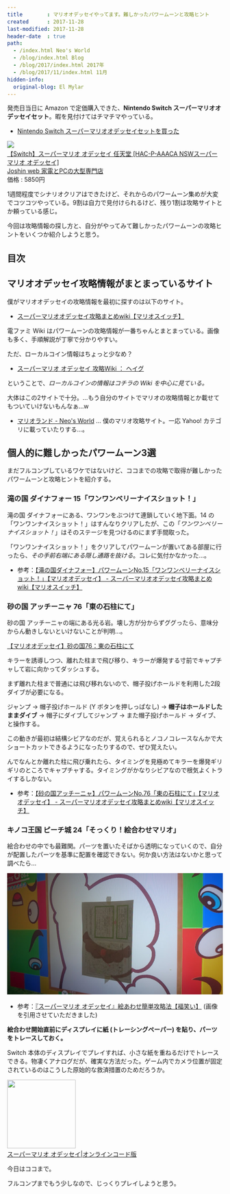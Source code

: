 ```yaml
---
title        : マリオオデッセイやってます。難しかったパワームーンと攻略ヒント
created      : 2017-11-28
last-modified: 2017-11-28
header-date  : true
path:
  - /index.html Neo's World
  - /blog/index.html Blog
  - /blog/2017/index.html 2017年
  - /blog/2017/11/index.html 11月
hidden-info:
  original-blog: El Mylar
---
```


発売日当日に Amazon で定価購入できた、**Nintendo Switch スーパーマリオオデッセイセット**。暇を見付けてはチマチマやっている。

- [Nintendo Switch スーパーマリオオデッセイセットを買った](/blog/2017/10/30-01.html)

<div class="ad-rakuten">
  <div class="ad-rakuten-image">
    <a href="https://hb.afl.rakuten.co.jp/hgc/g00pukw2.waxycf8e.g00pukw2.waxyd3c6/?pc=https%3A%2F%2Fitem.rakuten.co.jp%2Fjism%2F4902370537789-54-40560-n%2F&amp;m=http%3A%2F%2Fm.rakuten.co.jp%2Fjism%2Fi%2F12699000%2F">
      <img src="https://thumbnail.image.rakuten.co.jp/@0_mall/jism/cabinet/0693/4902370537789.jpg?_ex=128x128">
    </a>
  </div>
  <div class="ad-rakuten-info">
    <div class="ad-rakuten-title">
      <a href="https://hb.afl.rakuten.co.jp/hgc/g00pukw2.waxycf8e.g00pukw2.waxyd3c6/?pc=https%3A%2F%2Fitem.rakuten.co.jp%2Fjism%2F4902370537789-54-40560-n%2F&amp;m=http%3A%2F%2Fm.rakuten.co.jp%2Fjism%2Fi%2F12699000%2F">【Switch】スーパーマリオ オデッセイ 任天堂 [HAC-P-AAACA NSWスーパーマリオ オデッセイ]</a>
    </div>
    <div class="ad-rakuten-shop">
      <a href="https://hb.afl.rakuten.co.jp/hgc/g00pukw2.waxycf8e.g00pukw2.waxyd3c6/?pc=https%3A%2F%2Fwww.rakuten.co.jp%2Fjism%2F&amp;m=http%3A%2F%2Fm.rakuten.co.jp%2Fjism%2F">Joshin web 家電とPCの大型専門店</a>
    </div>
    <div class="ad-rakuten-price">価格 : 5850円</div>
  </div>
</div>

1週間程度でシナリオクリアはできたけど、それからのパワームーン集めが大変でコツコツやっている。9割は自力で見付けられるけど、残り1割は攻略サイトとか頼っている感じ。

今回は攻略情報の探し方と、自分がやってみて難しかったパワームーンの攻略ヒントをいくつか紹介しようと思う。

## 目次

## マリオオデッセイ攻略情報がまとまっているサイト

僕がマリオオデッセイの攻略情報を最初に探すのは以下のサイト。

- [スーパーマリオオデッセイ攻略まとめwiki【マリオスイッチ】](https://wiki.denfaminicogamer.jp/marioodyssey/)

電ファミ Wiki はパワームーンの攻略情報が一番ちゃんとまとまっている。画像も多く、手順解説が丁寧で分かりやすい。

ただ、ローカルコイン情報はちょっと少なめ？

- [スーパーマリオ オデッセイ 攻略Wiki ： ヘイグ](https://wiki3.h1g.jp/mario_odyssey/)

ということで、*ローカルコインの情報はコチラの Wiki を中心に見ている。*

大体はこの2サイトで十分。…もう自分のサイトでマリオの攻略情報とか載せてもついていけないもんなぁ…w

- [マリオランド - Neo's World](/games/mario.html) … 僕のマリオ攻略サイト。一応 Yahoo! カテゴリに載っていたりする…。

## 個人的に難しかったパワームーン3選

まだフルコンプしているワケではないけど、ココまでの攻略で取得が難しかったパワームーンと攻略ヒントを紹介する。

### 滝の国 ダイナフォー 15「ワンワンベリーナイスショット！」

滝の国 ダイナフォーにある、ワンワンをぶつけて連鎖していく地下面。14 の「ワンワンナイスショット！」はすんなりクリアしたが、この「*ワンワンベリーナイスショット！*」はそのステージを見つけるのにまず手間取った。

「ワンワンナイスショット！」をクリアしてパワームーンが置いてある部屋に行ったら、*その手前右端にある隠し通路を抜ける*。コレに気付かなかった…。

- 参考：[【滝の国ダイナフォー】パワームーンNo.15「ワンワンベリーナイスショット！」【マリオオデッセイ】 - スーパーマリオオデッセイ攻略まとめwiki【マリオスイッチ】](https://wiki.denfaminicogamer.jp/marioodyssey/%E3%80%90%E6%BB%9D%E3%81%AE%E5%9B%BD%E3%83%80%E3%82%A4%E3%83%8A%E3%83%95%E3%82%A9%E3%83%BC%E3%80%91%E3%83%91%E3%83%AF%E3%83%BC%E3%83%A0%E3%83%BC%E3%83%B3No.15%E3%80%8C%E3%83%AF%E3%83%B3%E3%83%AF%E3%83%B3%E3%83%99%E3%83%AA%E3%83%BC%E3%83%8A%E3%82%A4%E3%82%B9%E3%82%B7%E3%83%A7%E3%83%83%E3%83%88%EF%BC%81%E3%80%8D%E3%80%90%E3%83%9E%E3%83%AA%E3%82%AA%E3%82%AA%E3%83%87%E3%83%83%E3%82%BB%E3%82%A4%E3%80%91)

### 砂の国 アッチーニャ 76「東の石柱にて」

砂の国 アッチーニャの端にある光る岩。壊し方が分からずググったら、意味分からん動きしないといけないことが判明…。

[【マリオオデッセイ】砂の国76：東の石柱にて](https://youtube.com/watch?v=1F0bEEay39M)

キラーを誘導しつつ、離れた柱まで飛び移り、キラーが爆発する寸前でキャプチャして岩に向かってダッシュする。

まず離れた柱まで普通には飛び移れないので、帽子投げホールドを利用した2段ダイブが必要になる。

ジャンプ → 帽子投げホールド (Y ボタンを押しっぱなし) → **帽子はホールドしたままダイブ** → 帽子にダイブしてジャンプ → また帽子投げホールド → ダイブ、と操作する。

この動きが最初は結構シビアなのだが、覚えられるとノコノコレースなんかで大ショートカットできるようになったりするので、ぜひ覚えたい。

んでなんとか離れた柱に飛び乗れたら、タイミングを見極めてキラーを爆発ギリギリのところでキャプチャする。タイミングがかなりシビアなので根気よくトライするしかない。

- 参考：[【砂の国アッチーニャ】パワームーンNo.76「東の石柱にて」【マリオオデッセイ】 - スーパーマリオオデッセイ攻略まとめwiki【マリオスイッチ】](https://wiki.denfaminicogamer.jp/marioodyssey/%E3%80%90%E7%A0%82%E3%81%AE%E5%9B%BD%E3%82%A2%E3%83%83%E3%83%81%E3%83%BC%E3%83%8B%E3%83%A3%E3%80%91%E3%83%91%E3%83%AF%E3%83%BC%E3%83%A0%E3%83%BC%E3%83%B3No.76%E3%80%8C%E6%9D%B1%E3%81%AE%E7%9F%B3%E6%9F%B1%E3%81%AB%E3%81%A6%E3%80%8D%E3%80%90%E3%83%9E%E3%83%AA%E3%82%AA%E3%82%AA%E3%83%87%E3%83%83%E3%82%BB%E3%82%A4%E3%80%91)

### キノコ王国 ピーチ城 24「そっくり！絵合わせマリオ」

絵合わせの中でも最難関。パーツを置いたそばから透明になっていくので、自分が配置したパーツを基準に配置を確認できない。何か良い方法はないかと思って調べたら…

![絵合わせ](./28-01-01.jpg)

- 参考：[『スーパーマリオ オデッセイ』絵あわせ簡単攻略法【福笑い】](https://omoson.com/game/marioo_eawase/) (画像を引用させていただきました)

**絵合わせ開始直前にディスプレイに紙 (トレーシングペーパー) を貼り、パーツをトレースしておく。**

Switch 本体のディスプレイでプレイすれば、小さな紙を重ねるだけでトレースできる。物凄くアナログだが、確実な方法だった。ゲーム内でカメラ位置が固定されているのはこうした原始的な救済措置のためだろうか。

<div class="ad-amazon">
  <div class="ad-amazon-image">
    <a href="https://www.amazon.co.jp/dp/B075K69SYN?tag=neos21-22&amp;linkCode=osi&amp;th=1&amp;psc=1">
      <img src="https://m.media-amazon.com/images/I/61+hqoDal9L._SL160_.jpg" width="160" height="160">
    </a>
  </div>
  <div class="ad-amazon-info">
    <div class="ad-amazon-title">
      <a href="https://www.amazon.co.jp/dp/B075K69SYN?tag=neos21-22&amp;linkCode=osi&amp;th=1&amp;psc=1">スーパーマリオ オデッセイ|オンラインコード版</a>
    </div>
  </div>
</div>

今日はココまで。

フルコンプまでもう少しなので、じっくりプレイしようと思う。
